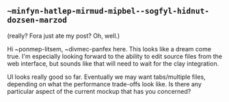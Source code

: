 ## `~minfyn-hatlep-mirmud-mipbel--sogfyl-hidnut-dozsen-marzod`
(really? Fora just ate my post? Oh, well.)

Hi ~ponmep-litsem, ~divmec-panfex here. This looks like a dream come true. I'm especially looking forward to the ability to edit source files from the web interface, but sounds like that will need to wait for the clay integration. 

UI looks really good so far. Eventually we may want tabs/multiple files, depending on what the performance trade-offs look like. Is there any particular aspect of the current mockup that has you concerned?